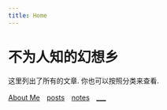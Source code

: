 ```yaml
---
title: Home
---
```


# 不为人知的幻想乡　

这里列出了所有的文章. 你也可以按照分类来查看.

[About Me](/about/)　[posts](/post/)　[notes](/note/)　[___](/private/)
